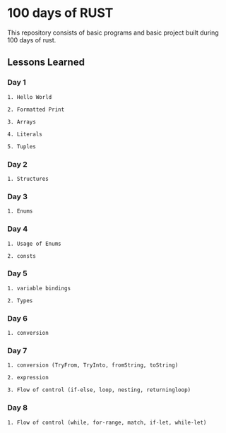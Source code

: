 
# 100 days of RUST

This repository consists of basic programs and basic project built during 100 days of rust. 

## Lessons Learned

### Day 1
    1. Hello World 
    
    2. Formatted Print

    3. Arrays

    4. Literals

    5. Tuples

### Day 2
    1. Structures

### Day 3
    1. Enums

### Day 4
    1. Usage of Enums

    2. consts

### Day 5
    1. variable bindings

    2. Types

### Day 6
    1. conversion
    
### Day 7
    1. conversion (TryFrom, TryInto, fromString, toString)

    2. expression

    3. Flow of control (if-else, loop, nesting, returningloop)

### Day 8
    1. Flow of control (while, for-range, match, if-let, while-let)

